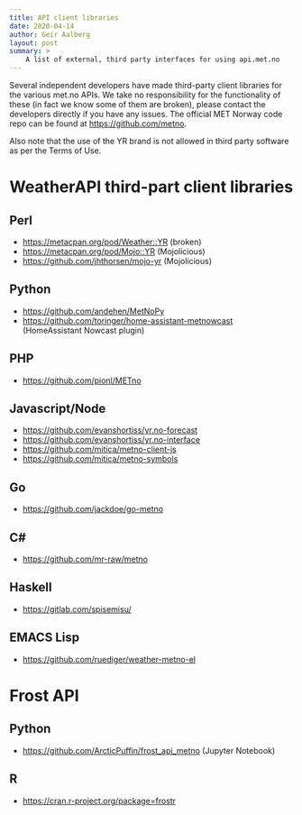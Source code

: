 ```yaml
---
title: API client libraries
date: 2020-04-14
author: Geir Aalberg
layout: post
summary: >
    A list of external, third party interfaces for using api.met.no
---
```


Several independent developers have made third-party client libraries for
the various met.no APIs. We take no responsibility for the functionality
of these (in fact we know some of them are broken), please contact the
developers directly if you have any issues. The official MET Norway code
repo can be found at <https://github.com/metno>.

Also note that the use of the YR brand is not allowed in third party software
as per the Terms of Use.



# WeatherAPI third-part client libraries

## Perl

- <https://metacpan.org/pod/Weather::YR> (broken)
- <https://metacpan.org/pod/Mojo::YR> (Mojolicious)
- <https://github.com/jhthorsen/mojo-yr> (Mojolicious)

## Python

- <https://github.com/andehen/MetNoPy>
- <https://github.com/toringer/home-assistant-metnowcast> (HomeAssistant Nowcast plugin)

## PHP

- <https://github.com/pionl/METno>

## Javascript/Node

- <https://github.com/evanshortiss/yr.no-forecast>
- <https://github.com/evanshortiss/yr.no-interface>
- <https://github.com/mitica/metno-client-js>
- <https://github.com/mitica/metno-symbols>

## Go

- <https://github.com/jackdoe/go-metno>

## C#

- <https://github.com/mr-raw/metno>

## Haskell

- <https://gitlab.com/spisemisu/>

## EMACS Lisp

- <https://github.com/ruediger/weather-metno-el>

# Frost API

## Python

- <https://github.com/ArcticPuffin/frost_api_metno> (Jupyter Notebook)

## R

- <https://cran.r-project.org/package=frostr>
